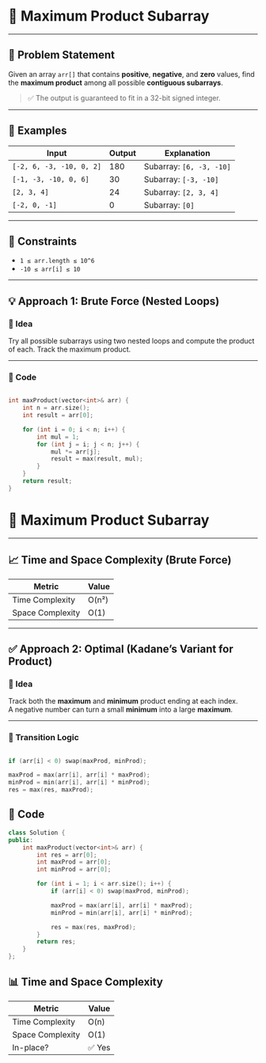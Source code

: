 # 🔢 Maximum Product Subarray

---

## 📘 Problem Statement

Given an array `arr[]` that contains **positive**, **negative**, and **zero** values, find the **maximum product** among all possible **contiguous subarrays**.

> ✅ The output is guaranteed to fit in a 32-bit signed integer.

---

## 🧪 Examples

| Input                      | Output | Explanation                    |
|---------------------------|--------|--------------------------------|
| `[-2, 6, -3, -10, 0, 2]`   | 180    | Subarray: `[6, -3, -10]`       |
| `[-1, -3, -10, 0, 6]`      | 30     | Subarray: `[-3, -10]`          |
| `[2, 3, 4]`                | 24     | Subarray: `[2, 3, 4]`          |
| `[-2, 0, -1]`              | 0      | Subarray: `[0]`                |

---

## 🧪 Constraints

- `1 ≤ arr.length ≤ 10^6`
- `-10 ≤ arr[i] ≤ 10`

---

## 💡 Approach 1: Brute Force (Nested Loops)

### 🔹 Idea

Try all possible subarrays using two nested loops and compute the product of each. Track the maximum product.

---

### 🧾 Code

```cpp

int maxProduct(vector<int>& arr) {
    int n = arr.size();
    int result = arr[0];

    for (int i = 0; i < n; i++) {
        int mul = 1;
        for (int j = i; j < n; j++) {
            mul *= arr[j];
            result = max(result, mul);
        }
    }
    return result;
}

```
# 🔢 Maximum Product Subarray

---

## 📈 Time and Space Complexity (Brute Force)

| Metric           | Value   |
|------------------|---------|
| Time Complexity  | O(n²)   |
| Space Complexity | O(1)    |

---

## ✅ Approach 2: Optimal (Kadane’s Variant for Product)

### 🔹 Idea

Track both the **maximum** and **minimum** product ending at each index.  
A negative number can turn a small **minimum** into a large **maximum**.

---

### 🔁 Transition Logic

```cpp

if (arr[i] < 0) swap(maxProd, minProd);

maxProd = max(arr[i], arr[i] * maxProd);
minProd = min(arr[i], arr[i] * minProd);
res = max(res, maxProd);
```
## 🧾 Code

```cpp
class Solution {
public:
    int maxProduct(vector<int>& arr) {
        int res = arr[0];
        int maxProd = arr[0];
        int minProd = arr[0];

        for (int i = 1; i < arr.size(); i++) {
            if (arr[i] < 0) swap(maxProd, minProd);

            maxProd = max(arr[i], arr[i] * maxProd);
            minProd = min(arr[i], arr[i] * minProd);

            res = max(res, maxProd);
        }
        return res;
    }
};
```
## 📊 Time and Space Complexity

| Metric           | Value |
|------------------|-------|
| Time Complexity  | O(n)  |
| Space Complexity | O(1)  |
| In-place?        | ✅ Yes |
